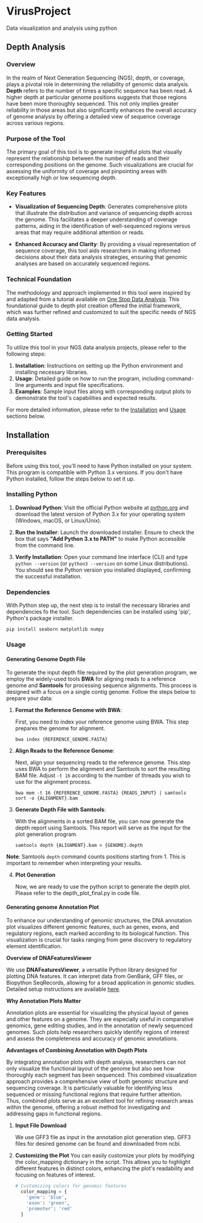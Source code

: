 # VirusProject
Data visualization and analysis using python

## Depth Analysis ##

### Overview ###
In the realm of Next Generation Sequencing (NGS), depth, or coverage, plays a pivotal role in determining the reliability of genomic data analysis.
**Depth** refers to the number of times a specific sequence has been read. A higher depth at particular genome positions suggests that those regions have been more thoroughly sequenced.
This not only implies greater reliability in those areas but also significantly enhances the overall accuracy of genome analysis by offering a detailed view of sequence coverage across various regions.

### Purpose of the Tool ###
The primary goal of this tool is to generate insightful plots that visually represent the relationship between the number of reads and their corresponding positions on the genome.
Such visualizations are crucial for assessing the uniformity of coverage and pinpointing areas with exceptionally high or low sequencing depth.

### Key Features ###

- **Visualization of Sequencing Depth**: Generates comprehensive plots that illustrate the distribution and variance of sequencing depth across the genome.
This facilitates a deeper understanding of coverage patterns, aiding in the identification of well-sequenced regions versus areas that may require additional attention or reads.

- **Enhanced Accuracy and Clarity**: By providing a visual representation of sequence coverage, this tool aids researchers in making informed decisions about their data analysis strategies, 
ensuring that genomic analyses are based on accurately sequenced regions.

### Technical Foundation ###

The methodology and approach implemented in this tool were inspired by and adapted from a tutorial available on [One Stop Data Analysis](https://onestopdataanalysis.com/depth-plot/). 
This foundational guide to depth plot creation offered the initial framework, which was further refined and customized to suit the specific needs of NGS data analysis.

### Getting Started ###

To utilize this tool in your NGS data analysis projects, please refer to the following steps:

1. **Installation**: Instructions on setting up the Python environment and installing necessary libraries.
2. **Usage**: Detailed guide on how to run the program, including command-line arguments and input file specifications.
3. **Examples**: Sample input files along with corresponding output plots to demonstrate the tool's capabilities and expected results.

For more detailed information, please refer to the [Installation](#installation) and [Usage](#usage) sections below.


## Installation ##

### Prerequisites ###

Before using this tool, you'll need to have Python installed on your system. This program is compatible with Python 3.x versions. If you don't have Python installed, follow the steps below to set it up. 

### Installing Python ###

1. **Download Python**: Visit the official Python website at [python.org](https://www.python.org/) and download the latest version of Python 3.x for your operating system (Windows, macOS, or Linux/Unix).

2. **Run the Installer**: Launch the downloaded installer. Ensure to check the box that says **"Add Python 3.x to PATH"** to make Python accessible from the command line.

3. **Verify Installation**: Open your command line interface (CLI) and type `python --version` (or `python3 --version` on some Linux distributions). 
You should see the Python version you installed displayed, confirming the successful installation.

### Dependencies ###
With Python step up, the next step is to install the necessary libraries and dependencies fo the tool.
Such dependencies can be installed using 'pip', Python's package installer.
```
pip install seaborn matplotlib numpy
```

### Usage ###

#### Generating Genome Depth File ####

To generate the input depth file required by the plot generation program, we employ the widely-used tools **BWA** for aligning reads to a reference genome and **Samtools** for processing sequence alignments. This process is designed with a focus on a single contig genome. Follow the steps below to prepare your data:

1. **Format the Reference Genome with BWA**:
   
   First, you need to index your reference genome using BWA. This step prepares the genome for alignment.
   
   ```
   bwa index {REFERENCE_GENOME.FASTA}
   ```

2. **Align Reads to the Reference Genome**:
   
   Next, align your sequencing reads to the reference genome. This step uses BWA to perform the alignment and Samtools to sort the resulting BAM file. Adjust `-t 16` according to the number of threads you wish to use for the alignment process.
   
   ```
   bwa mem -t 16 {REFERENCE_GENOME.FASTA} {READS_INPUT} | samtools sort -o {ALIGNMENT}.bam
   ```

3. **Generate Depth File with Samtools**:
   
   With the alignments in a sorted BAM file, you can now generate the depth report using Samtools. This report will serve as the input for the plot generation program.
   
   ```
   samtools depth {ALIGNMENT}.bam > {GENOME}.depth
   ```

**Note**: Samtools `depth` command counts positions starting from 1. This is important to remember when interpreting your results.

4. **Plot Generation**

   Now, we are ready to use the python script to generate the depth plot. Please refer to the depth_plot_final.py in code file.

#### Generating genome Annotation Plot ####

   To enhance our understanding of genomic structures, the DNA annotation plot visualizes different genomic features, such as genes, exons, and regulatory regions, each marked according to its biological function. This visualization is crucial for tasks ranging from gene discovery to regulatory element identification.
   
   **Overview of DNAFeaturesViewer**
   
   We use **DNAFeaturesViewer**, a versatile Python library designed for plotting DNA features. It can interpret data from GenBank, GFF files, or Biopython SeqRecords, allowing for a broad application in genomic studies. Detailed setup instructions are available [here](https://edinburgh-genome-foundry.github.io/DnaFeaturesViewer/).
   
   **Why Annotation Plots Matter**
   
   Annotation plots are essential for visualizing the physical layout of genes and other features on a genome. They are especially useful in comparative genomics, gene editing studies, and in the annotation of newly sequenced genomes. Such plots help researchers quickly identify regions of interest and assess the completeness and accuracy of genomic annotations.
   
   **Advantages of Combining Annotation with Depth Plots**
   
   By integrating annotation plots with depth analysis, researchers can not only visualize the functional layout of the genome but also see how thoroughly each segment has been sequenced. This combined visualization approach provides a comprehensive view of both genomic structure and sequencing coverage. It is particularly valuable for identifying less sequenced or missing functional regions that require further attention. Thus, combined plots serve as an excellent tool for refining research areas within the genome, offering a robust method for investigating and addressing gaps in functional regions.


1. **Input File Download**
   
   We use GFF3 file as input in the annotation plot generation step. GFF3 files for desired genome can be found and downloaded from ncbi.
   
2. **Customizing the Plot**
   You can easily customize your plots by modifying the color_mapping dictionary in the script. This allows you to highlight different features in distinct colors, enhancing the plot's readability and focusing on features of interest.
   ```python
   # Customizing colors for genomic features
     color_mapping = {
       'gene': 'blue',
       'exon': 'green',
       'promoter': 'red'
     }
   ```